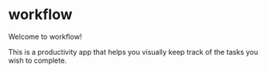 # workflow

Welcome to workflow!

This is a productivity app that helps you visually keep track of the tasks you wish to complete.
